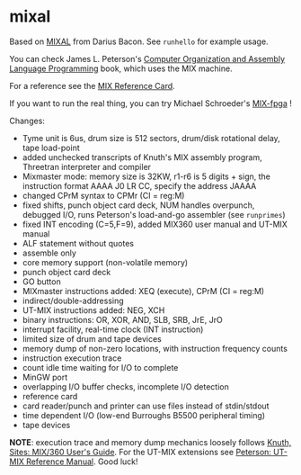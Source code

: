 # mixal
Based on [MIXAL](http://github.com/darius/mixal) from Darius Bacon. 
See `runhello` for example usage.

You can check James L. Peterson's [Computer Organization and Assembly Language Programming](http://www.jklp.org/profession/books/mix/index.html) book, which
uses the MIX machine.

For a reference see the [MIX Reference Card](https://github.com/pahihu/mixal/blob/master/mixref.pdf).

If you want to run the real thing, you can try Michael Schroeder's [MIX-fpga](https://gitlab.com/x653/mix-fpga) !


Changes:

  * Tyme unit is 6us, drum size is 512 sectors, drum/disk rotational delay,
    tape load-point
  * added unchecked transcripts of Knuth's MIX assembly program,
    Threetran interpreter and compiler
  * Mixmaster mode: memory size is 32KW, r1-r6 is 5 digits + sign,
    the instruction format AAAA J0 LR CC, specify the address JAAAA
  * changed CPrM syntax to CPMr (CI = reg:M)
  * fixed shifts, punch object card deck, NUM handles overpunch,
    debugged I/O, runs Peterson's load-and-go assembler (see `runprimes`)
  * fixed INT encoding (C=5,F=9), added MIX360 user manual and UT-MIX manual
  * ALF statement without quotes
  * assemble only
  * core memory support (non-volatile memory)
  * punch object card deck
  * GO button
  * MIXmaster instructions added: XEQ (execute), CPrM (CI = reg:M)
  * indirect/double-addressing
  * UT-MIX instructions added: NEG, XCH
  * binary instructions: OR, XOR, AND, SLB, SRB, JrE, JrO
  * interrupt facility, real-time clock (INT instruction)
  * limited size of drum and tape devices
  * memory dump of non-zero locations, with instruction frequency counts
  * instruction execution trace
  * count idle time waiting for I/O to complete
  * MinGW port
  * overlapping I/O buffer checks, incomplete I/O detection
  * reference card
  * card reader/punch and printer can use files instead of stdin/stdout
  * time dependent I/O (low-end Burroughs B5500 peripheral timing)
  * tape devices


**NOTE**: execution trace and memory dump mechanics loosely 
follows [Knuth, Sites: MIX/360 User's Guide](https://github.com/pahihu/mixal/blob/master/doc/CS-TR-71-197.pdf). For the UT-MIX extensions see [Peterson: UT-MIX Reference Manual](https://github.com/pahihu/mixal/blob/master/doc/TR77-64.pdf). Good luck!


